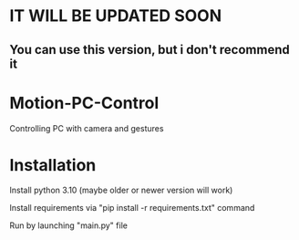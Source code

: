 # IT WILL BE UPDATED SOON
## You can use this version, but i don't recommend it

# Motion-PC-Control
Controlling PC with camera and gestures 

# Installation
Install python 3.10 (maybe older or newer version will work)

Install requirements via "pip install -r requirements.txt" command

Run by launching "main.py" file

